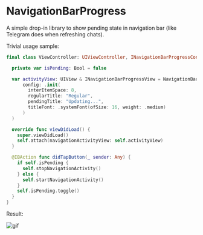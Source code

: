 # NavigationBarProgress

A simple drop-in library to show pending state in navigation bar (like Telegram does when refreshing chats).

Trivial usage sample:

```Swift
final class ViewController: UIViewController, INavigationBarProgressContainer {

  private var isPending: Bool = false

  var activityView: UIView & INavigationBarProgressView = NavigationBarProgressView(
      config: .init(
        interItemSpace: 8,
        regularTitle: "Regular",
        pendingTitle: "Updating...",
        titleFont: .systemFont(ofSize: 16, weight: .medium)
      )
  )

  override func viewDidLoad() {
    super.viewDidLoad()
    self.attach(navigationActivityView: self.activityView)
  }

  @IBAction func didTapButton(_ sender: Any) {
    if self.isPending {
      self.stopNavigationActivity()
    } else {
      self.startNavigationActivity()
    }
    self.isPending.toggle()
  }
}
```

Result:

![gif](https://i.imgur.com/86OySqO.gif)
